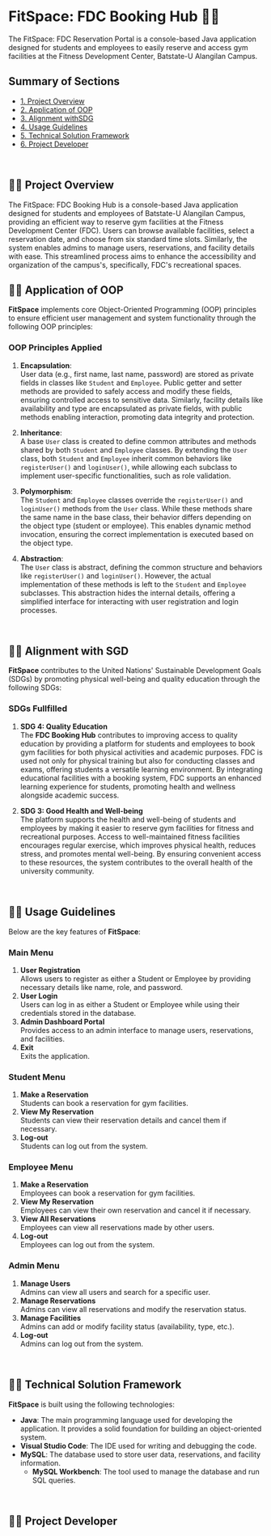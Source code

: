 # FitSpace: FDC Booking Hub 🏀🏐
The FitSpace: FDC Reservation Portal is a console-based Java application designed for students and employees to easily reserve and access gym facilities at the Fitness Development Center, Batstate-U Alangilan Campus.

## Summary of Sections
-  [1. Project Overview](#proj_overview)
-  [2.  Application of OOP](#proj_oop)
-  [3.  Alignment withSDG](#proj_sdg)
-  [4. Usage Guidelines](#proj_guidelines)
-  [5. Technical Solution Framework](#proj_techframework)
-  [6. Project Developer](#proj_developer)
<br>

## <a id = "proj_overview"> 🏋️‍♂️ Project Overview </a> 
The FitSpace: FDC Booking Hub is a console-based Java application designed for students and employees of Batstate-U Alangilan Campus, providing an efficient way to reserve gym facilities at the Fitness Development Center (FDC). Users can browse available facilities, select a reservation date, and choose from six standard time slots. Similarly, the system enables admins to manage users, reservations, and facility details with ease. This streamlined process aims to enhance the accessibility and organization of the campus's, specifically, FDC's recreational spaces.
<br>

## <a id = "proj_oop"> 🏋️‍♂️ Application of OOP </a> 
**FitSpace** implements core Object-Oriented Programming (OOP) principles to ensure efficient user management and system functionality through the following OOP principles:

### OOP Principles Applied
1. **Encapsulation**:  
   User data (e.g., first name, last name, password) are stored as private fields in classes like `Student` and `Employee`. Public getter and setter methods are provided to safely access and modify these fields, ensuring controlled access to sensitive data. Similarly, facility details like availability and type are encapsulated as private fields, with public methods enabling interaction, promoting data integrity and protection.

2. **Inheritance**:  
   A base `User` class is created to define common attributes and methods shared by both `Student` and `Employee` classes. By extending the `User` class, both `Student` and `Employee` inherit common behaviors like `registerUser()` and `loginUser()`, while allowing each subclass to implement user-specific functionalities, such as role validation.

3. **Polymorphism**:  
   The `Student` and `Employee` classes override the `registerUser()` and `loginUser()` methods from the `User` class. While these methods share the same name in the base class, their behavior differs depending on the object type (student or employee). This enables dynamic method invocation, ensuring the correct implementation is executed based on the object type.

4. **Abstraction**:  
   The `User` class is abstract, defining the common structure and behaviors like `registerUser()` and `loginUser()`. However, the actual implementation of these methods is left to the `Student` and `Employee` subclasses. This abstraction hides the internal details, offering a simplified interface for interacting with user registration and login processes.
<br>


## <a id = "proj_sdg"> 🏋️‍♂️ Alignment with SGD </a> 

**FitSpace** contributes to the United Nations' Sustainable Development Goals (SDGs) by promoting physical well-being and quality education through the following SDGs:

### SDGs Fullfilled
1. **SDG 4: Quality Education**  
   The **FDC Booking Hub** contributes to improving access to quality education by providing a platform for students and employees to book gym facilities for both physical activities and academic purposes. FDC is used not only for physical training but also for conducting classes and exams, offering students a versatile learning environment. By integrating educational facilities with a booking system, FDC supports an enhanced learning experience for students, promoting health and wellness alongside academic success.

2. **SDG 3: Good Health and Well-being**  
   The platform supports the health and well-being of students and employees by making it easier to reserve gym facilities for fitness and recreational purposes. Access to well-maintained fitness facilities encourages regular exercise, which improves physical health, reduces stress, and promotes mental well-being. By ensuring convenient access to these resources, the system contributes to the overall health of the university community.
<br>


## <a id="proj_guidelines"> 🏋️‍♂️ Usage Guidelines </a>

Below are the key features of **FitSpace**:

### Main Menu
1. **User Registration**  
   Allows users to register as either a Student or Employee by providing necessary details like name, role, and password.
2. **User Login**  
   Users can log in as either a Student or Employee while using their credentials stored in the database.
3. **Admin Dashboard Portal**  
   Provides access to an admin interface to manage users, reservations, and facilities.
4. **Exit**  
   Exits the application.

### Student Menu
1. **Make a Reservation**  
   Students can book a reservation for gym facilities.
2. **View My Reservation**  
   Students can view their reservation details and cancel them if necessary.
3. **Log-out**  
   Students can log out from the system.

### Employee Menu
1. **Make a Reservation**  
   Employees can book a reservation for gym facilities.
2. **View My Reservation**  
   Employees can view their own reservation and cancel it if necessary.
3. **View All Reservations**  
   Employees can view all reservations made by other users.
4. **Log-out**  
   Employees can log out from the system.

### Admin Menu
1. **Manage Users**  
   Admins can view all users and search for a specific user.
2. **Manage Reservations**  
   Admins can view all reservations and modify the reservation status.
3. **Manage Facilities**  
   Admins can add or modify facility status (availability, type, etc.).
4. **Log-out**  
   Admins can log out from the system.
<br>

## <a id="proj_techframework"> 🏋️‍♂️ Technical Solution Framework </a> 
**FitSpace** is built using the following technologies:

- **Java**: The main programming language used for developing the application. It provides a solid foundation for building an object-oriented system.
- **Visual Studio Code**: The IDE used for writing and debugging the code.
- **MySQL**: The database used to store user data, reservations, and facility information.
  - **MySQL Workbench**: The tool used to manage the database and run SQL queries.
<br>

## <a id="proj_developer"> 🏋️‍♂️ Project Developer </a> 
